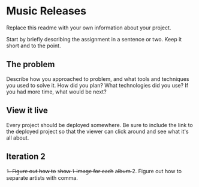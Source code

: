 # Music Releases
Replace this readme with your own information about your project.

Start by briefly describing the assignment in a sentence or two. Keep it short and to the point.

## The problem

Describe how you approached to problem, and what tools and techniques you used to solve it. How did you plan? What technologies did you use? If you had more time, what would be next?

## View it live

Every project should be deployed somewhere. Be sure to include the link to the deployed project so that the viewer can click around and see what it's all about.


## Iteration 2
1̶.̶ F̶i̶g̶u̶r̶e̶ o̶u̶t̶ h̶o̶w̶ t̶o̶ s̶h̶o̶w̶ 1̶ i̶m̶a̶g̶e̶ f̶o̶r̶ e̶a̶c̶h̶ a̶l̶b̶u̶m̶ 
2. Figure out how to separate artists with comma.
